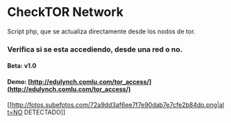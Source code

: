 # CheckTOR Network

Script php, que se actualiza directamente desde los nodos de tor. 

### Verifica si se esta accediendo, desde una red o no.

#### Beta: v1.0 

#### Demo: [http://edulynch.comlu.com/tor_access/](http://edulynch.comlu.com/tor_access/)

[[http://fotos.subefotos.com/72a9dd3af6ee7f7e90dab7e7cfe2b84do.png|alt=NO DETECTADO]]
